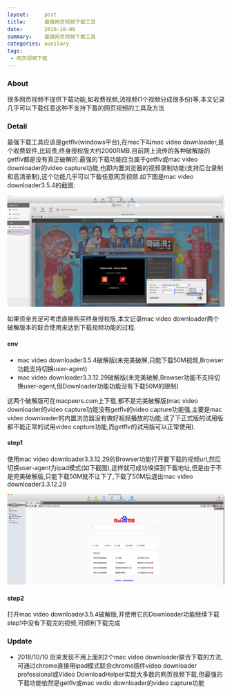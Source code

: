 ```yaml
---
layout:     post
title:      最强网页视频下载工具
date:       2018-10-08
summary:    最强网页视频下载工具
categories: auxilary
tags:
 - 网页视频下载
---
```


### About

很多网页视频不提供下载功能,如收费视频,流视频(1个视频分成很多份)等,本文记录几乎可以下载任意这种不支持下载的网页视频的工具及方法

### Detail

最强下载工具应该是getflv(windows平台),在mac下叫mac video downloader,是个收费软件,比较贵,终身授权版大约2000RMB.目前网上流传的各种破解版的getflv都是没有真正破解的.最强的下载功能应当属于getflv或mac video downloader的video capture功能,也即内置浏览器的视频录制功能(支持后台录制和高清录制),这个功能几乎可以下载任意网页视频.如下图是mac video downloader3.5.4的截图:

<img src="https://raw.githubusercontent.com/3xp10it/pic/master/mvd1.jpeg" data-action="zoom">

如果资金充足可考虑直接购买终身授权版,本文记录mac video downloader两个破解版本的联合使用来达到下载视频功能的过程.

#### env

+ mac video downloader3.5.4破解版(未完美破解,只能下载50M视频,Browser功能支持切换user-agent)
+ mac video downloader3.3.12.29破解版(未完美破解,Browser功能不支持切换user-agent,但Downloader功能功能没有下载50M的限制)

这两个破解版可在macpeers.com上下载,都不是完美破解版(mac video downloader的video capture功能没有getflv的video capture功能强,主要是mac video downloader的内置浏览器没有做好视频播放的功能,试了下正式版的试用版都不能正常的试用video capture功能,而getflv的试用版可以正常使用).

#### step1

使用mac video downloader3.3.12.29的Browser功能打开要下载的视频url,然后切换user-agent为ipad模式(如下截图),这样就可成功嗅探到下载地址,但是由于不是完美破解版,只能下载50M就不让下了,下载了50M后退出mac video downloader3.3.12.29

<img src="https://raw.githubusercontent.com/3xp10it/pic/master/mvd2.png" data-action="zoom">

#### step2

打开mac video downloader3.5.4破解版,并使用它的Downloader功能继续下载step1中没有下载完的视频,可顺利下载完成


### Update

+ 2018/10/10 后来发现不用上面的2个mac video downloader联合下载的方法,可通过chrome直接用ipad模式联合chrome插件video downloader professional或Video DownloadHelper实现大多数的网页视频下载,但最强的下载功能依然是getflv或mac vedio downloader的video capture功能


